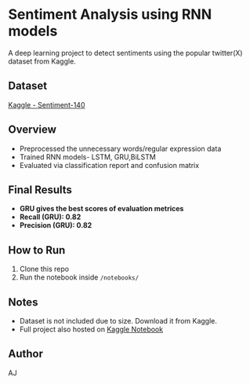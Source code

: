 # Sentiment Analysis using RNN models

A deep learning project to detect sentiments using the popular twitter(X) dataset from Kaggle.

## Dataset
[Kaggle - Sentiment-140](https://www.kaggle.com//sentiment140)

## Overview
- Preprocessed the unnecessary words/regular expression data
- Trained RNN models- LSTM, GRU,BiLSTM
- Evaluated via classification report and confusion matrix

## Final Results
- **GRU gives the best scores of evaluation metrices**
- **Recall (GRU): 0.82**
- **Precision (GRU): 0.82**

## How to Run
1. Clone this repo
3. Run the notebook inside `/notebooks/`

## Notes
- Dataset is not included due to size. Download it from Kaggle.
- Full project also hosted on [Kaggle Notebook](https://www.kaggle.com/code/errorcoder/creditcardfrauddetection-using-xgboost)

## Author
AJ
